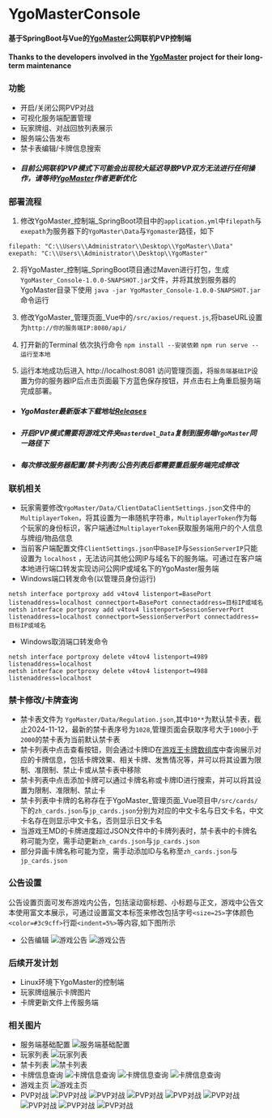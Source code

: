 # YgoMasterConsole

#### 基于SpringBoot与Vue的[YgoMaster](https://github.com/pixeltris/YgoMaster)公网联机PVP控制端
#### Thanks to the developers involved in the [YgoMaster](https://github.com/pixeltris/YgoMaster) project for their long-term maintenance

### 功能
- 开启/关闭公网PVP对战
- 可视化服务端配置管理
- 玩家牌组、对战回放列表展示
- 服务端公告发布
- 禁卡表编辑/卡牌信息搜索
- ##### 目前公网联机PVP模式下可能会出现较大延迟导致PVP双方无法进行任何操作，请等待[YgoMaster](https://github.com/pixeltris/YgoMaster)作者更新优化

### 部署流程
1. 修改YgoMaster_控制端_SpringBoot项目中的```application.yml```中```filepath```与```exepath```为服务器下的```YgoMaster\Data```与```Ygomaster```路径，如下
```
filepath: "C:\\Users\\Administrator\\Desktop\\YgoMaster\\Data"
exepath: "C:\\Users\\Administrator\\Desktop\\YgoMaster"
```
2. 将YgoMaster_控制端_SpringBoot项目通过Maven进行打包，生成```YgoMaster_Console-1.0.0-SNAPSHOT.jar```文件，并将其放到服务器的YgoMaster目录下使用 ```java -jar YgoMaster_Console-1.0.0-SNAPSHOT.jar```命令运行

3. 修改YgoMaster_管理页面_Vue中的```/src/axios/request.js```,将baseURL设置为```http://你的服务端IP:8080/api/```
4. 打开新的Terminal 依次执行命令
   ```npm install --安装依赖```
   ```npm run serve --运行至本地```
5. 运行本地成功后进入 http://localhost:8081 访问管理页面，将```服务端基础IP```设置为你的服务器IP后点击页面最下方蓝色保存按钮，并点击右上角重启服务端完成部署。
* ##### YgoMaster最新版本下载地址[Releases](https://github.com/pixeltris/YgoMaster/releases/)
* ##### 开启PVP模式需要将游戏文件夹```masterduel_Data```复制到服务端```YgoMaster```同一路径下
* ##### 每次修改服务器配置/禁卡列表/公告列表后都需要重启服务端完成修改 


### 联机相关
- 玩家需要修改```YgoMaster/Data/ClientDataClientSettings.json```文件中的```MultiplayerToken```，将其设置为一串随机字符串，```MultiplayerToken```作为每个玩家的身份标识，客户端通过```MultiplayerToken```获取服务端用户的个人信息与牌组/物品信息
- 当前客户端配置文件```ClientSettings.json```中```BaseIP```与```SessionServerIP```只能设置为 ```localhost``` ，无法访问其他公网IP与域名下的服务端。可通过在客户端本地进行端口转发实现访问公网IP或域名下的YgoMaster服务端
- Windows端口转发命令(以管理员身份运行)
 ```
 netsh interface portproxy add v4tov4 listenport=BasePort listenaddress=localhost connectport=BasePort connectaddress=目标IP或域名
netsh interface portproxy add v4tov4 listenport=SessionServerPort listenaddress=localhost connectport=SessionServerPort connectaddress=目标IP或域名
 ```
 - Windows取消端口转发命令

 ```
 netsh interface portproxy delete v4tov4 listenport=4989 listenaddress=localhost
netsh interface portproxy delete v4tov4 listenport=4988 listenaddress=localhost
 ```

### 禁卡修改/卡牌查询
- 禁卡表文件为 ```YgoMaster/Data/Regulation.json```,其中```10**```为默认禁卡表，截止2024-11-12，最新的禁卡表序号为```1028```,管理页面会获取序号大于```1000```小于```2000```的禁卡表为当前默认禁卡表
- 禁卡列表中点击查看按钮，则会通过卡牌ID在[游戏王卡牌数组库](https://db.yugioh-card-cn.com/card_search.action.html)中查询展示对应的卡牌信息，包括卡牌效果、相关卡牌、发售情况等，并可以将其设置为限制、准限制、禁止卡或从禁卡表中移除
- 禁卡列表中点击添加卡牌可以通过卡牌名称或卡牌ID进行搜索，并可以将其设置为限制、准限制、禁止卡
- 禁卡列表中卡牌的名称存在于YgoMaster_管理页面_Vue项目中```/src/cards/```下的```zh_cards.json```与```jp_cards.json```分别为对应的中文卡名与日文卡名，中文卡名存在则显示中文卡名，否则显示日文卡名
- 当游戏王MD的卡牌进度超过JSON文件中的卡牌列表时，禁卡表中的卡牌名称可能为空，需手动更新```zh_cards.json```与```jp_cards.json```
- 部分异画卡牌名称可能为空，需手动添加ID与名称至```zh_cards.json```与```jp_cards.json```
### 公告设置

公告设置页面可发布游戏内公告，包括滚动窗标题、小标题与正文，游戏中公告文本使用富文本展示，可通过设置富文本标签来修改包括字号```<size=25>```字体颜色```<color=#3c9cff>```行距```<indent=5%>```等内容,如下图所示
- 公告编辑
![游戏公告](演示图片/公告编辑.jpg)
![游戏公告](演示图片/公告查询.jpg)

### 后续开发计划

- Linux环境下YgoMaster的控制端
- 玩家牌组展示卡牌图片
- 卡牌更新文件上传服务端

### 相关图片
- 服务端基础配置
![服务端基础配置](演示图片/服务端基础配置.jpg)
- 玩家列表
![玩家列表](演示图片/玩家列表.jpg)
- 禁卡列表
![禁卡列表](演示图片/禁卡列表.jpg)
- 卡牌信息查询
![卡牌信息查询](演示图片/卡牌信息查询.jpg)
![卡牌信息查询](演示图片/通过卡牌ID搜索卡牌信息.jpg)
![卡牌信息查询](演示图片/通过卡牌名称搜索卡牌信息.jpg)
- 游戏主页
![游戏主页](演示图片/游戏主页.jpg)
- PVP对战
![PVP对战](演示图片/PVP_1.jpg)
![PVP对战](演示图片/PVP_2.jpg)
![PVP对战](演示图片/PVP_3.jpg)
![PVP对战](演示图片/PVP_4.jpg)
![PVP对战](演示图片/PVP_5.jpg)
![PVP对战](演示图片/PVP_6.jpg)
![PVP对战](演示图片/PVP_7.jpg)
![PVP对战](演示图片/PVP_8.jpg)

